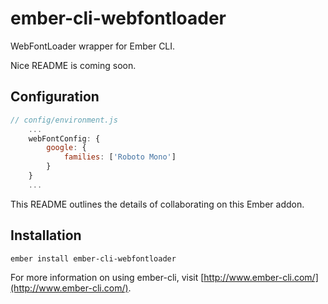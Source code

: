 # ember-cli-webfontloader

WebFontLoader wrapper for Ember CLI.

Nice README is coming soon.

## Configuration

```javascript
// config/environment.js
    ...
    webFontConfig: {
        google: {
            families: ['Roboto Mono']
        }
    }
    ...
```

This README outlines the details of collaborating on this Ember addon.

## Installation

```
ember install ember-cli-webfontloader
```

For more information on using ember-cli, visit [http://www.ember-cli.com/](http://www.ember-cli.com/).
